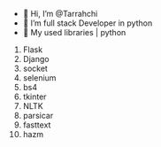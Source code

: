 - 👋 Hi, I’m @Tarrahchi
- 👀 I’m full stack Developer in python
- 📕 My used libraries | python

1. Flask
2. Django
3. socket
4. selenium
5. bs4
6. tkinter
7. NLTK
8. parsicar
9. fasttext
10. hazm
